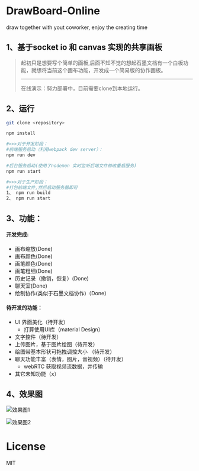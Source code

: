 # DrawBoard-Online

draw together with yout coworker, enjoy the creating time

## 1、基于socket io 和 canvas  实现的共享画板

> 起初只是想要写个简单的画板,后面不知不觉的想起石墨文档有一个白板功能，就想将当前这个画布功能，开发成一个简易版的协作画板。
> <hr>
> 在线演示：努力部署中，目前需要clone到本地运行。

## 2、运行

```bash
git clone <repository>

npm install

#>>>对于开发阶段：
#前端服务启动（利用webpack dev server）：
npm run dev

#后台服务启动(使用了nodemon 实时监听后端文件修改重启服务)
npm run start

#>>>对于生产阶段：
#打包前端文件,然后启动服务器即可
1、 npm run build
2、 npm run start
```

## 3、功能：

#### 开发完成:

- 画布缩放(Done)
- 画布颜色(Done)
- 画笔颜色(Done)
- 画笔粗细(Done)
- 历史记录（撤销，恢复）(Done)
- 聊天室(Done)
- 绘制协作(类似于石墨文档协作)（Done）

#### 待开发的功能：

- UI 界面美化（待开发）
  - 打算使用UI库（material Design）
- 文字控件（待开发）
- 上传图片，基于图片绘图（待开发）
- 绘图带基本形状可拖拽调控大小 （待开发）
- 聊天功能丰富（表情，图片，音视频）（待开发）
  - webRTC 获取视频流数据，并传输
- 其它未知功能（x）

## 4、效果图

![效果图1](http://photo.forrestyuan.cn/draw1.gif)

![效果图2](http://photo.forrestyuan.cn/draw2.gif)


# License

MIT

